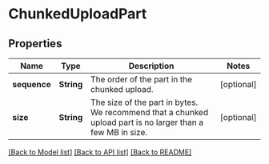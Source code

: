# ChunkedUploadPart

## Properties
Name | Type | Description | Notes
------------ | ------------- | ------------- | -------------
**sequence** | **String** | The order of the part in the chunked upload. | [optional] 
**size** | **String** | The size of the part in bytes.   We recommend that a chunked upload part is no larger than a few MB in size. | [optional] 

[[Back to Model list]](../README.md#documentation-for-models) [[Back to API list]](../README.md#documentation-for-api-endpoints) [[Back to README]](../README.md)


